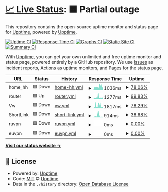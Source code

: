 # [📈 Live Status](https://sites.shtxt.info): <!--live status--> **🟧 Partial outage**

This repository contains the open-source uptime monitor and status page for [Upptime](https://upptime.js.org), powered by [Upptime](https://github.com/upptime/upptime).

[![Uptime CI](https://github.com/smartmanru/site_availability/workflows/Uptime%20CI/badge.svg)](https://github.com/smartmanru/site_availability/actions?query=workflow%3A%22Uptime+CI%22)
[![Response Time CI](https://github.com/smartmanru/site_availability/workflows/Response%20Time%20CI/badge.svg)](https://github.com/smartmanru/site_availability/actions?query=workflow%3A%22Response+Time+CI%22)
[![Graphs CI](https://github.com/smartmanru/site_availability/workflows/Graphs%20CI/badge.svg)](https://github.com/smartmanru/site_availability/actions?query=workflow%3A%22Graphs+CI%22)
[![Static Site CI](https://github.com/smartmanru/site_availability/workflows/Static%20Site%20CI/badge.svg)](https://github.com/smartmanru/site_availability/actions?query=workflow%3A%22Static+Site+CI%22)
[![Summary CI](https://github.com/smartmanru/site_availability/workflows/Summary%20CI/badge.svg)](https://github.com/smartmanru/site_availability/actions?query=workflow%3A%22Summary+CI%22)

With [Upptime](https://upptime.js.org), you can get your own unlimited and free uptime monitor and status page, powered entirely by a GitHub repository. We use [Issues](https://github.com/upptime/upptime/issues) as incident reports, [Actions](https://github.com/smartmanru/site_availability/actions) as uptime monitors, and [Pages](https://sites.shtxt.info) for the status page.

<!--start: status pages-->
<!-- This summary is generated by Upptime (https://github.com/upptime/upptime) -->
<!-- Do not edit this manually, your changes will be overwritten -->
<!-- prettier-ignore -->
| URL | Status | History | Response Time | Uptime |
| --- | ------ | ------- | ------------- | ------ |
| <img alt="" src="https://icons.duckduckgo.com/ip3/.ico" height="13"> home_hh | 🟥 Down | [home-hh.yml](https://github.com/smartmanru/site_availability/commits/HEAD/history/home-hh.yml) | <details><summary><img alt="Response time graph" src="./graphs/home-hh/response-time-week.png" height="20"> 1036ms</summary><br><a href="https://sites.shtxt.info/history/home-hh"><img alt="Response time 1489" src="https://img.shields.io/endpoint?url=https%3A%2F%2Fraw.githubusercontent.com%2Fsmartmanru%2Fsite_availability%2FHEAD%2Fapi%2Fhome-hh%2Fresponse-time.json"></a><br><a href="https://sites.shtxt.info/history/home-hh"><img alt="24-hour response time 0" src="https://img.shields.io/endpoint?url=https%3A%2F%2Fraw.githubusercontent.com%2Fsmartmanru%2Fsite_availability%2FHEAD%2Fapi%2Fhome-hh%2Fresponse-time-day.json"></a><br><a href="https://sites.shtxt.info/history/home-hh"><img alt="7-day response time 1036" src="https://img.shields.io/endpoint?url=https%3A%2F%2Fraw.githubusercontent.com%2Fsmartmanru%2Fsite_availability%2FHEAD%2Fapi%2Fhome-hh%2Fresponse-time-week.json"></a><br><a href="https://sites.shtxt.info/history/home-hh"><img alt="30-day response time 893" src="https://img.shields.io/endpoint?url=https%3A%2F%2Fraw.githubusercontent.com%2Fsmartmanru%2Fsite_availability%2FHEAD%2Fapi%2Fhome-hh%2Fresponse-time-month.json"></a><br><a href="https://sites.shtxt.info/history/home-hh"><img alt="1-year response time 1489" src="https://img.shields.io/endpoint?url=https%3A%2F%2Fraw.githubusercontent.com%2Fsmartmanru%2Fsite_availability%2FHEAD%2Fapi%2Fhome-hh%2Fresponse-time-year.json"></a></details> | <details><summary><a href="https://sites.shtxt.info/history/home-hh">78.06%</a></summary><a href="https://sites.shtxt.info/history/home-hh"><img alt="All-time uptime 94.01%" src="https://img.shields.io/endpoint?url=https%3A%2F%2Fraw.githubusercontent.com%2Fsmartmanru%2Fsite_availability%2FHEAD%2Fapi%2Fhome-hh%2Fuptime.json"></a><br><a href="https://sites.shtxt.info/history/home-hh"><img alt="24-hour uptime 0.00%" src="https://img.shields.io/endpoint?url=https%3A%2F%2Fraw.githubusercontent.com%2Fsmartmanru%2Fsite_availability%2FHEAD%2Fapi%2Fhome-hh%2Fuptime-day.json"></a><br><a href="https://sites.shtxt.info/history/home-hh"><img alt="7-day uptime 78.06%" src="https://img.shields.io/endpoint?url=https%3A%2F%2Fraw.githubusercontent.com%2Fsmartmanru%2Fsite_availability%2FHEAD%2Fapi%2Fhome-hh%2Fuptime-week.json"></a><br><a href="https://sites.shtxt.info/history/home-hh"><img alt="30-day uptime 93.46%" src="https://img.shields.io/endpoint?url=https%3A%2F%2Fraw.githubusercontent.com%2Fsmartmanru%2Fsite_availability%2FHEAD%2Fapi%2Fhome-hh%2Fuptime-month.json"></a><br><a href="https://sites.shtxt.info/history/home-hh"><img alt="1-year uptime 94.01%" src="https://img.shields.io/endpoint?url=https%3A%2F%2Fraw.githubusercontent.com%2Fsmartmanru%2Fsite_availability%2FHEAD%2Fapi%2Fhome-hh%2Fuptime-year.json"></a></details>
| <img alt="" src="https://icons.duckduckgo.com/ip3/.ico" height="13"> router | 🟩 Up | [router.yml](https://github.com/smartmanru/site_availability/commits/HEAD/history/router.yml) | <details><summary><img alt="Response time graph" src="./graphs/router/response-time-week.png" height="20"> 1277ms</summary><br><a href="https://sites.shtxt.info/history/router"><img alt="Response time 1049" src="https://img.shields.io/endpoint?url=https%3A%2F%2Fraw.githubusercontent.com%2Fsmartmanru%2Fsite_availability%2FHEAD%2Fapi%2Frouter%2Fresponse-time.json"></a><br><a href="https://sites.shtxt.info/history/router"><img alt="24-hour response time 1090" src="https://img.shields.io/endpoint?url=https%3A%2F%2Fraw.githubusercontent.com%2Fsmartmanru%2Fsite_availability%2FHEAD%2Fapi%2Frouter%2Fresponse-time-day.json"></a><br><a href="https://sites.shtxt.info/history/router"><img alt="7-day response time 1277" src="https://img.shields.io/endpoint?url=https%3A%2F%2Fraw.githubusercontent.com%2Fsmartmanru%2Fsite_availability%2FHEAD%2Fapi%2Frouter%2Fresponse-time-week.json"></a><br><a href="https://sites.shtxt.info/history/router"><img alt="30-day response time 1111" src="https://img.shields.io/endpoint?url=https%3A%2F%2Fraw.githubusercontent.com%2Fsmartmanru%2Fsite_availability%2FHEAD%2Fapi%2Frouter%2Fresponse-time-month.json"></a><br><a href="https://sites.shtxt.info/history/router"><img alt="1-year response time 1049" src="https://img.shields.io/endpoint?url=https%3A%2F%2Fraw.githubusercontent.com%2Fsmartmanru%2Fsite_availability%2FHEAD%2Fapi%2Frouter%2Fresponse-time-year.json"></a></details> | <details><summary><a href="https://sites.shtxt.info/history/router">99.83%</a></summary><a href="https://sites.shtxt.info/history/router"><img alt="All-time uptime 99.65%" src="https://img.shields.io/endpoint?url=https%3A%2F%2Fraw.githubusercontent.com%2Fsmartmanru%2Fsite_availability%2FHEAD%2Fapi%2Frouter%2Fuptime.json"></a><br><a href="https://sites.shtxt.info/history/router"><img alt="24-hour uptime 100.00%" src="https://img.shields.io/endpoint?url=https%3A%2F%2Fraw.githubusercontent.com%2Fsmartmanru%2Fsite_availability%2FHEAD%2Fapi%2Frouter%2Fuptime-day.json"></a><br><a href="https://sites.shtxt.info/history/router"><img alt="7-day uptime 99.83%" src="https://img.shields.io/endpoint?url=https%3A%2F%2Fraw.githubusercontent.com%2Fsmartmanru%2Fsite_availability%2FHEAD%2Fapi%2Frouter%2Fuptime-week.json"></a><br><a href="https://sites.shtxt.info/history/router"><img alt="30-day uptime 99.96%" src="https://img.shields.io/endpoint?url=https%3A%2F%2Fraw.githubusercontent.com%2Fsmartmanru%2Fsite_availability%2FHEAD%2Fapi%2Frouter%2Fuptime-month.json"></a><br><a href="https://sites.shtxt.info/history/router"><img alt="1-year uptime 99.65%" src="https://img.shields.io/endpoint?url=https%3A%2F%2Fraw.githubusercontent.com%2Fsmartmanru%2Fsite_availability%2FHEAD%2Fapi%2Frouter%2Fuptime-year.json"></a></details>
| <img alt="" src="https://icons.duckduckgo.com/ip3/null.ico" height="13"> Vw | 🟥 Down | [vw.yml](https://github.com/smartmanru/site_availability/commits/HEAD/history/vw.yml) | <details><summary><img alt="Response time graph" src="./graphs/vw/response-time-week.png" height="20"> 1817ms</summary><br><a href="https://sites.shtxt.info/history/vw"><img alt="Response time 1701" src="https://img.shields.io/endpoint?url=https%3A%2F%2Fraw.githubusercontent.com%2Fsmartmanru%2Fsite_availability%2FHEAD%2Fapi%2Fvw%2Fresponse-time.json"></a><br><a href="https://sites.shtxt.info/history/vw"><img alt="24-hour response time 0" src="https://img.shields.io/endpoint?url=https%3A%2F%2Fraw.githubusercontent.com%2Fsmartmanru%2Fsite_availability%2FHEAD%2Fapi%2Fvw%2Fresponse-time-day.json"></a><br><a href="https://sites.shtxt.info/history/vw"><img alt="7-day response time 1817" src="https://img.shields.io/endpoint?url=https%3A%2F%2Fraw.githubusercontent.com%2Fsmartmanru%2Fsite_availability%2FHEAD%2Fapi%2Fvw%2Fresponse-time-week.json"></a><br><a href="https://sites.shtxt.info/history/vw"><img alt="30-day response time 1200" src="https://img.shields.io/endpoint?url=https%3A%2F%2Fraw.githubusercontent.com%2Fsmartmanru%2Fsite_availability%2FHEAD%2Fapi%2Fvw%2Fresponse-time-month.json"></a><br><a href="https://sites.shtxt.info/history/vw"><img alt="1-year response time 1701" src="https://img.shields.io/endpoint?url=https%3A%2F%2Fraw.githubusercontent.com%2Fsmartmanru%2Fsite_availability%2FHEAD%2Fapi%2Fvw%2Fresponse-time-year.json"></a></details> | <details><summary><a href="https://sites.shtxt.info/history/vw">78.29%</a></summary><a href="https://sites.shtxt.info/history/vw"><img alt="All-time uptime 94.13%" src="https://img.shields.io/endpoint?url=https%3A%2F%2Fraw.githubusercontent.com%2Fsmartmanru%2Fsite_availability%2FHEAD%2Fapi%2Fvw%2Fuptime.json"></a><br><a href="https://sites.shtxt.info/history/vw"><img alt="24-hour uptime 0.00%" src="https://img.shields.io/endpoint?url=https%3A%2F%2Fraw.githubusercontent.com%2Fsmartmanru%2Fsite_availability%2FHEAD%2Fapi%2Fvw%2Fuptime-day.json"></a><br><a href="https://sites.shtxt.info/history/vw"><img alt="7-day uptime 78.29%" src="https://img.shields.io/endpoint?url=https%3A%2F%2Fraw.githubusercontent.com%2Fsmartmanru%2Fsite_availability%2FHEAD%2Fapi%2Fvw%2Fuptime-week.json"></a><br><a href="https://sites.shtxt.info/history/vw"><img alt="30-day uptime 93.54%" src="https://img.shields.io/endpoint?url=https%3A%2F%2Fraw.githubusercontent.com%2Fsmartmanru%2Fsite_availability%2FHEAD%2Fapi%2Fvw%2Fuptime-month.json"></a><br><a href="https://sites.shtxt.info/history/vw"><img alt="1-year uptime 94.13%" src="https://img.shields.io/endpoint?url=https%3A%2F%2Fraw.githubusercontent.com%2Fsmartmanru%2Fsite_availability%2FHEAD%2Fapi%2Fvw%2Fuptime-year.json"></a></details>
| <img alt="" src="https://icons.duckduckgo.com/ip3/.ico" height="13"> ShortLink | 🟥 Down | [short-link.yml](https://github.com/smartmanru/site_availability/commits/HEAD/history/short-link.yml) | <details><summary><img alt="Response time graph" src="./graphs/short-link/response-time-week.png" height="20"> 914ms</summary><br><a href="https://sites.shtxt.info/history/short-link"><img alt="Response time 1422" src="https://img.shields.io/endpoint?url=https%3A%2F%2Fraw.githubusercontent.com%2Fsmartmanru%2Fsite_availability%2FHEAD%2Fapi%2Fshort-link%2Fresponse-time.json"></a><br><a href="https://sites.shtxt.info/history/short-link"><img alt="24-hour response time 0" src="https://img.shields.io/endpoint?url=https%3A%2F%2Fraw.githubusercontent.com%2Fsmartmanru%2Fsite_availability%2FHEAD%2Fapi%2Fshort-link%2Fresponse-time-day.json"></a><br><a href="https://sites.shtxt.info/history/short-link"><img alt="7-day response time 914" src="https://img.shields.io/endpoint?url=https%3A%2F%2Fraw.githubusercontent.com%2Fsmartmanru%2Fsite_availability%2FHEAD%2Fapi%2Fshort-link%2Fresponse-time-week.json"></a><br><a href="https://sites.shtxt.info/history/short-link"><img alt="30-day response time 1422" src="https://img.shields.io/endpoint?url=https%3A%2F%2Fraw.githubusercontent.com%2Fsmartmanru%2Fsite_availability%2FHEAD%2Fapi%2Fshort-link%2Fresponse-time-month.json"></a><br><a href="https://sites.shtxt.info/history/short-link"><img alt="1-year response time 1422" src="https://img.shields.io/endpoint?url=https%3A%2F%2Fraw.githubusercontent.com%2Fsmartmanru%2Fsite_availability%2FHEAD%2Fapi%2Fshort-link%2Fresponse-time-year.json"></a></details> | <details><summary><a href="https://sites.shtxt.info/history/short-link">38.68%</a></summary><a href="https://sites.shtxt.info/history/short-link"><img alt="All-time uptime 78.11%" src="https://img.shields.io/endpoint?url=https%3A%2F%2Fraw.githubusercontent.com%2Fsmartmanru%2Fsite_availability%2FHEAD%2Fapi%2Fshort-link%2Fuptime.json"></a><br><a href="https://sites.shtxt.info/history/short-link"><img alt="24-hour uptime 0.00%" src="https://img.shields.io/endpoint?url=https%3A%2F%2Fraw.githubusercontent.com%2Fsmartmanru%2Fsite_availability%2FHEAD%2Fapi%2Fshort-link%2Fuptime-day.json"></a><br><a href="https://sites.shtxt.info/history/short-link"><img alt="7-day uptime 38.68%" src="https://img.shields.io/endpoint?url=https%3A%2F%2Fraw.githubusercontent.com%2Fsmartmanru%2Fsite_availability%2FHEAD%2Fapi%2Fshort-link%2Fuptime-week.json"></a><br><a href="https://sites.shtxt.info/history/short-link"><img alt="30-day uptime 78.11%" src="https://img.shields.io/endpoint?url=https%3A%2F%2Fraw.githubusercontent.com%2Fsmartmanru%2Fsite_availability%2FHEAD%2Fapi%2Fshort-link%2Fuptime-month.json"></a><br><a href="https://sites.shtxt.info/history/short-link"><img alt="1-year uptime 78.11%" src="https://img.shields.io/endpoint?url=https%3A%2F%2Fraw.githubusercontent.com%2Fsmartmanru%2Fsite_availability%2FHEAD%2Fapi%2Fshort-link%2Fuptime-year.json"></a></details>
| <img alt="" src="https://icons.duckduckgo.com/ip3/.ico" height="13"> ruvpn | 🟥 Down | [ruvpn.yml](https://github.com/smartmanru/site_availability/commits/HEAD/history/ruvpn.yml) | <details><summary><img alt="Response time graph" src="./graphs/ruvpn/response-time-week.png" height="20"> 0ms</summary><br><a href="https://sites.shtxt.info/history/ruvpn"><img alt="Response time 0" src="https://img.shields.io/endpoint?url=https%3A%2F%2Fraw.githubusercontent.com%2Fsmartmanru%2Fsite_availability%2FHEAD%2Fapi%2Fruvpn%2Fresponse-time.json"></a><br><a href="https://sites.shtxt.info/history/ruvpn"><img alt="24-hour response time 0" src="https://img.shields.io/endpoint?url=https%3A%2F%2Fraw.githubusercontent.com%2Fsmartmanru%2Fsite_availability%2FHEAD%2Fapi%2Fruvpn%2Fresponse-time-day.json"></a><br><a href="https://sites.shtxt.info/history/ruvpn"><img alt="7-day response time 0" src="https://img.shields.io/endpoint?url=https%3A%2F%2Fraw.githubusercontent.com%2Fsmartmanru%2Fsite_availability%2FHEAD%2Fapi%2Fruvpn%2Fresponse-time-week.json"></a><br><a href="https://sites.shtxt.info/history/ruvpn"><img alt="30-day response time 0" src="https://img.shields.io/endpoint?url=https%3A%2F%2Fraw.githubusercontent.com%2Fsmartmanru%2Fsite_availability%2FHEAD%2Fapi%2Fruvpn%2Fresponse-time-month.json"></a><br><a href="https://sites.shtxt.info/history/ruvpn"><img alt="1-year response time 0" src="https://img.shields.io/endpoint?url=https%3A%2F%2Fraw.githubusercontent.com%2Fsmartmanru%2Fsite_availability%2FHEAD%2Fapi%2Fruvpn%2Fresponse-time-year.json"></a></details> | <details><summary><a href="https://sites.shtxt.info/history/ruvpn">0.00%</a></summary><a href="https://sites.shtxt.info/history/ruvpn"><img alt="All-time uptime 0.00%" src="https://img.shields.io/endpoint?url=https%3A%2F%2Fraw.githubusercontent.com%2Fsmartmanru%2Fsite_availability%2FHEAD%2Fapi%2Fruvpn%2Fuptime.json"></a><br><a href="https://sites.shtxt.info/history/ruvpn"><img alt="24-hour uptime 0.00%" src="https://img.shields.io/endpoint?url=https%3A%2F%2Fraw.githubusercontent.com%2Fsmartmanru%2Fsite_availability%2FHEAD%2Fapi%2Fruvpn%2Fuptime-day.json"></a><br><a href="https://sites.shtxt.info/history/ruvpn"><img alt="7-day uptime 0.00%" src="https://img.shields.io/endpoint?url=https%3A%2F%2Fraw.githubusercontent.com%2Fsmartmanru%2Fsite_availability%2FHEAD%2Fapi%2Fruvpn%2Fuptime-week.json"></a><br><a href="https://sites.shtxt.info/history/ruvpn"><img alt="30-day uptime 0.00%" src="https://img.shields.io/endpoint?url=https%3A%2F%2Fraw.githubusercontent.com%2Fsmartmanru%2Fsite_availability%2FHEAD%2Fapi%2Fruvpn%2Fuptime-month.json"></a><br><a href="https://sites.shtxt.info/history/ruvpn"><img alt="1-year uptime 0.00%" src="https://img.shields.io/endpoint?url=https%3A%2F%2Fraw.githubusercontent.com%2Fsmartmanru%2Fsite_availability%2FHEAD%2Fapi%2Fruvpn%2Fuptime-year.json"></a></details>
| <img alt="" src="https://icons.duckduckgo.com/ip3/.ico" height="13"> euvpn | 🟥 Down | [euvpn.yml](https://github.com/smartmanru/site_availability/commits/HEAD/history/euvpn.yml) | <details><summary><img alt="Response time graph" src="./graphs/euvpn/response-time-week.png" height="20"> 0ms</summary><br><a href="https://sites.shtxt.info/history/euvpn"><img alt="Response time 0" src="https://img.shields.io/endpoint?url=https%3A%2F%2Fraw.githubusercontent.com%2Fsmartmanru%2Fsite_availability%2FHEAD%2Fapi%2Feuvpn%2Fresponse-time.json"></a><br><a href="https://sites.shtxt.info/history/euvpn"><img alt="24-hour response time 0" src="https://img.shields.io/endpoint?url=https%3A%2F%2Fraw.githubusercontent.com%2Fsmartmanru%2Fsite_availability%2FHEAD%2Fapi%2Feuvpn%2Fresponse-time-day.json"></a><br><a href="https://sites.shtxt.info/history/euvpn"><img alt="7-day response time 0" src="https://img.shields.io/endpoint?url=https%3A%2F%2Fraw.githubusercontent.com%2Fsmartmanru%2Fsite_availability%2FHEAD%2Fapi%2Feuvpn%2Fresponse-time-week.json"></a><br><a href="https://sites.shtxt.info/history/euvpn"><img alt="30-day response time 0" src="https://img.shields.io/endpoint?url=https%3A%2F%2Fraw.githubusercontent.com%2Fsmartmanru%2Fsite_availability%2FHEAD%2Fapi%2Feuvpn%2Fresponse-time-month.json"></a><br><a href="https://sites.shtxt.info/history/euvpn"><img alt="1-year response time 0" src="https://img.shields.io/endpoint?url=https%3A%2F%2Fraw.githubusercontent.com%2Fsmartmanru%2Fsite_availability%2FHEAD%2Fapi%2Feuvpn%2Fresponse-time-year.json"></a></details> | <details><summary><a href="https://sites.shtxt.info/history/euvpn">0.00%</a></summary><a href="https://sites.shtxt.info/history/euvpn"><img alt="All-time uptime 0.00%" src="https://img.shields.io/endpoint?url=https%3A%2F%2Fraw.githubusercontent.com%2Fsmartmanru%2Fsite_availability%2FHEAD%2Fapi%2Feuvpn%2Fuptime.json"></a><br><a href="https://sites.shtxt.info/history/euvpn"><img alt="24-hour uptime 0.00%" src="https://img.shields.io/endpoint?url=https%3A%2F%2Fraw.githubusercontent.com%2Fsmartmanru%2Fsite_availability%2FHEAD%2Fapi%2Feuvpn%2Fuptime-day.json"></a><br><a href="https://sites.shtxt.info/history/euvpn"><img alt="7-day uptime 0.00%" src="https://img.shields.io/endpoint?url=https%3A%2F%2Fraw.githubusercontent.com%2Fsmartmanru%2Fsite_availability%2FHEAD%2Fapi%2Feuvpn%2Fuptime-week.json"></a><br><a href="https://sites.shtxt.info/history/euvpn"><img alt="30-day uptime 0.00%" src="https://img.shields.io/endpoint?url=https%3A%2F%2Fraw.githubusercontent.com%2Fsmartmanru%2Fsite_availability%2FHEAD%2Fapi%2Feuvpn%2Fuptime-month.json"></a><br><a href="https://sites.shtxt.info/history/euvpn"><img alt="1-year uptime 0.00%" src="https://img.shields.io/endpoint?url=https%3A%2F%2Fraw.githubusercontent.com%2Fsmartmanru%2Fsite_availability%2FHEAD%2Fapi%2Feuvpn%2Fuptime-year.json"></a></details>

<!--end: status pages-->

[**Visit our status website →**](https://sites.shtxt.info)

## 📄 License

- Powered by: [Upptime](https://github.com/upptime/upptime)
- Code: [MIT](./LICENSE) © [Upptime](https://upptime.js.org)
- Data in the `./history` directory: [Open Database License](https://opendatacommons.org/licenses/odbl/1-0/)

